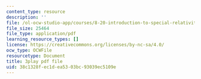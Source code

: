 ```yaml
---
content_type: resource
description: ''
file: /ol-ocw-studio-app/courses/8-20-introduction-to-special-relativity-january-iap-2021/38c1328fec1dea5303bc93039ec5109e_icqwK_WyoII.pdf
file_size: 25464
file_type: application/pdf
learning_resource_types: []
license: https://creativecommons.org/licenses/by-nc-sa/4.0/
ocw_type: OCWFile
resourcetype: Document
title: 3play pdf file
uid: 38c1328f-ec1d-ea53-03bc-93039ec5109e
---
```

